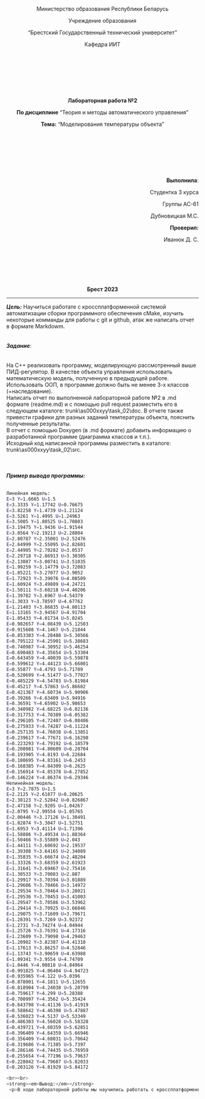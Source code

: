 ﻿<p align="center">Министерство образования Республики Беларусь</p>
<p align="center">Учреждение образования</p>
<p align="center">“Брестский Государственный технический университет”</p>
<p align="center">Кафедра ИИТ</p>
<br><br><br><br><br><br>
<p align="center"><strong>Лабораторная работа №2</strong></p>
<p align="center"><strong>По дисциплине</strong> “Теория и методы автоматического управления”</p>
<p align="center"><strong>Тема:</strong> “Моделирования температуры объекта”</p>
<br><br><br><br><br><br>
<p align="right"><strong>Выполнила</strong>:</p>
<p align="right">Студентка 3 курса</p>
<p align="right">Группы АС-61</p>
<p align="right">Дубновицкая М.С.</p>
<p align="right"><strong>Проверил:</strong></p>
<p align="right">Иванюк Д. С.</p>
<br><br><br><br><br>
<p align="center"><strong>Брест 2023</strong></p>

---
***Цель:***
Научиться работате с кроссплатформенной системой автоматизации сборки программного обеспечения cMake, изучить некоторые комманды для работы с git и github, атак же написать отчет в формате Markdowm.
<br><br><br>
***Задание***:
<br><br><br>
На C++ реализовать программу, моделирующую рассмотренный выше ПИД-регулятор. В качестве объекта управления использовать математическую модель, полученную в предыдущей работе. Использовать ООП, в программе должно быть не менее 3-х классов (+наследование).
<br>
Написать отчет по выполненной лабораторной работе №2 в .md формате (readme.md) и с помощью pull request разместить его в следующем каталоге: trunk\as000xxyy\task_02\doc. В отчете также привести графики для разных заданий температуры объекта, пояснить полученные результаты.
<br>
В отчет с помощью Doxygen (в .md формате) добавить информацию о разработанной программе (диаграмма классов и т.п.).
<br>
Исходный код написанной программы разместить в каталоге: trunk\as000xxyy\task_02\src.
<br><br><br><br>
***Пример вывода программы:***
<br><br>
``` bash
Линейная модель: 
E=3 Y=1.6665 U=1.5
E=3.3335 Y=1.17742 U=0.76675
E=3.82258 Y=1.4739 U=1.21124
E=3.5261 Y=1.4995 U=1.24963
E=3.5005 Y=1.80525 U=1.70803
E=3.19475 Y=1.9436 U=1.91544
E=3.0564 Y=2.19213 U=2.28804
E=2.80787 Y=2.35001 U=2.52476
E=2.64999 Y=2.55095 U=2.82601
E=2.44905 Y=2.70282 U=3.0537
E=2.29718 Y=2.86913 U=3.30305
E=2.13087 Y=3.00741 U=3.51035
E=1.99259 Y=3.14779 U=3.72083
E=1.85221 Y=3.27077 U=3.9052
E=1.72923 Y=3.39076 U=4.08509
E=1.60924 Y=3.49889 U=4.24721
E=1.50111 Y=3.60218 U=4.40206
E=1.39782 Y=3.6967 U=4.54379
E=1.3033 Y=3.78597 U=4.67762
E=1.21403 Y=3.86835 U=4.80113
E=1.13165 Y=3.94567 U=4.91704
E=1.05433 Y=4.01734 U=5.0245
E=0.982657 Y=4.08439 U=5.12503
E=0.915608 Y=4.1467 U=5.21844
E=0.853303 Y=4.20488 U=5.30566
E=0.795122 Y=4.25901 U=5.38683
E=0.740987 Y=4.30952 U=5.46254
E=0.690483 Y=4.35654 U=5.53304
E=0.643459 Y=4.40039 U=5.59878
E=0.599612 Y=4.44123 U=5.66001
E=0.55877 Y=4.4793 U=5.71709
E=0.520699 Y=4.51477 U=5.77027
E=0.485229 Y=4.54783 U=5.81984
E=0.45217 Y=4.57863 U=5.86602
E=0.421367 Y=4.60734 U=5.90906
E=0.39266 Y=4.63409 U=5.94916
E=0.36591 Y=4.65902 U=5.98653
E=0.340982 Y=4.68225 U=6.02136
E=0.317753 Y=4.70389 U=6.05382
E=0.296105 Y=4.72407 U=6.08406
E=0.275933 Y=4.74287 U=6.11224
E=0.257135 Y=4.76038 U=6.13851
E=0.239617 Y=4.77671 U=6.16298
E=0.223293 Y=4.79192 U=6.18579
E=0.208081 Y=4.80609 U=6.20704
E=0.193905 Y=4.8193 U=6.22684
E=0.180695 Y=4.83161 U=6.2453
E=0.168385 Y=4.84309 U=6.2625
E=0.156914 Y=4.85378 U=6.27852
E=0.146224 Y=4.86374 U=6.29346
Нелинейная модель: 
E=3 Y=2.7875 U=1.5
E=2.2125 Y=2.61877 U=0.20625
E=2.38123 Y=2.52842 U=0.826867
E=2.47158 Y=2.9205 U=1.04267
E=2.0795 Y=2.99554 U=1.05765
E=2.00446 Y=3.17126 U=1.38491
E=1.82874 Y=3.3047 U=1.52751
E=1.6953 Y=3.41114 U=1.71396
E=1.58886 Y=3.49534 U=1.88364
E=1.50466 Y=3.55889 U=2.043
E=1.44111 Y=3.60692 U=2.19537
E=1.39308 Y=3.64165 U=2.34089
E=1.35835 Y=3.66674 U=2.48204
E=1.33326 Y=3.68359 U=2.61923
E=1.31641 Y=3.69467 U=2.75416
E=1.30533 Y=3.70083 U=2.887
E=1.29917 Y=3.70394 U=3.01889
E=1.29606 Y=3.70466 U=3.14972
E=1.29534 Y=3.70464 U=3.28021
E=1.29536 Y=3.70453 U=3.41003
E=1.29547 Y=3.70586 U=3.53962
E=1.29414 Y=3.70925 U=3.66846
E=1.29075 Y=3.71609 U=3.79671
E=1.28391 Y=3.7269 U=3.92372
E=1.2731 Y=3.74274 U=4.04944
E=1.25726 Y=3.76391 U=4.17316
E=1.23609 Y=3.79098 U=4.29463
E=1.20902 Y=3.82387 U=4.41318
E=1.17613 Y=3.86257 U=4.52846
E=1.13743 Y=3.90659 U=4.63988
E=1.09341 Y=3.9554 U=4.74709
E=1.0446 Y=4.00818 U=4.84964
E=0.991825 Y=4.06404 U=4.94723
E=0.935965 Y=4.122 U=5.0396
E=0.878001 Y=4.1811 U=5.12655
E=0.818904 Y=4.24038 U=5.20799
E=0.759617 Y=4.299 U=5.28388
E=0.700997 Y=4.3562 U=5.35424
E=0.643798 Y=4.41136 U=5.41919
E=0.588642 Y=4.46398 U=5.47887
E=0.536023 Y=4.5137 U=5.53349
E=0.486303 Y=4.56028 U=5.58328
E=0.439721 Y=4.60359 U=5.62851
E=0.396409 Y=4.64359 U=5.66946
E=0.356409 Y=4.68031 U=5.70642
E=0.319686 Y=4.71385 U=5.7397
E=0.286146 Y=4.74435 U=5.76959
E=0.255654 Y=4.77196 U=5.79637
E=0.228042 Y=4.79687 U=5.82033
E=0.203126 Y=4.81929 U=5.84172

<br><br>
<strong><em>Вывод:</em></strong>
 <p>В ходе лабораторной работы мы научились работать с кроссплатформенной системой автоматизации сборки программного обеспечения cMake, написали отчетв формате Markdown изучили некоторые комманды для работы с git и github: научились копировать репозиторий, добавлять изменения и т.д. </p>